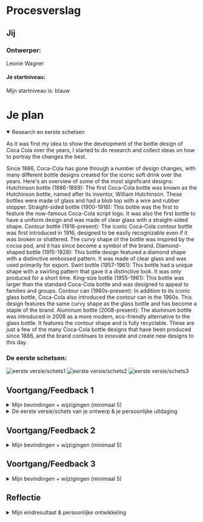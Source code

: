 # Procesverslag

## Jij

### Ontwerper:
Leonie Wagner

#### Je startniveau:
Mijn startniveau is: blauw




# Je plan

<details open>
  <summary>Research en eerste schetsen</summary>

  <p>
  
  As it was first my idea to show the development of the bottle design of Coca Cola over the years, I started to do research and collect ideas on how to portray the changes the best. 
  
  Since 1886, Coca-Cola has gone through a number of design changes, with many different bottle designs created for the iconic soft drink over the years. Here's an overview of some of the most significant designs:
  Hutchinson bottle (1886-1899): The first Coca-Cola bottle was known as the Hutchinson bottle, named after its inventor, William Hutchinson. These bottles were made of glass and had a blob top with a wire and rubber stopper.
  Straight-sided bottle (1900-1916): This bottle was the first to feature the now-famous Coca-Cola script logo. It was also the first bottle to have a uniform design and was made of clear glass with a straight-sided shape.
  Contour bottle (1916-present): The iconic Coca-Cola contour bottle was first introduced in 1916, designed to be easily recognizable even if it was broken or shattered. The curvy shape of the bottle was inspired by the cocoa pod, and it has since become a symbol of the brand.
  Diamond-shaped bottle (1915-1928): This bottle design featured a diamond shape with a distinctive embossed pattern. It was made of clear glass and was used primarily for export.
  Swirl bottle (1957-1961): This bottle had a unique shape with a swirling pattern that gave it a distinctive look. It was only produced for a short time.
  King-size bottle (1955-1961): This bottle was larger than the standard Coca-Cola bottle and was designed to appeal to families and groups.
  Contour can (1960s-present): In addition to its iconic glass bottle, Coca-Cola also introduced the contour can in the 1960s. This design features the same curvy shape as the glass bottle and has become a staple of the brand.
  Aluminum bottle (2008-present): The aluminum bottle was introduced in 2008 as a more modern, eco-friendly alternative to the glass bottle. It features the contour shape and is fully recyclable.
  These are just a few of the many Coca-Cola bottle designs that have been produced since 1886, and the brand continues to innovate and create new designs to this day. </p>

  ### De eerste schetsen:
  <img src="readme-images/schetsen1.png" width="375px" alt="eerste versie/schets1">
  <img src="readme-images/schetsen2.png" width="375px" alt="eerste versie/schets2">
  <img src="readme-images/schetsen3.png" width="375px" alt="eerste versie/schets3">

</details>

## Voortgang/Feedback 1

<details>
  <summary>Mijn bevindingen + wijzigingen (minimaal 5)</summary>

  ### Bevinding 1:

    "Je zou meer kunnen focussen op wat het onderscheid van andere frisdranken. Ik denk dat dat de oude reclames zijn die in vintage stijl zijn. Zo maak je het echt uniek."

  #### oplossing:

   After receiving the first feedback from my fellow classmates I decided to focus more on the aspect that distinguishes Coca Cola most from their competitors: their focus on family and the strong emotional connection with their customers. As watching TV together in the living room is a central meeting point for most families, I decided to focus more on the TV commercials Coca Cola has distribushed over the years starting in 1950. The idea was to show how the communication of the brand with their customers has changed over the years in correlation to the style and zeitgeist of the century. After some research it got clear that although they always tryed to portray a happy and positive picture, their style and way of communication has changed a lot over the years. 

  ### Bevinding 2:
    
  At the beginning I had a hard time on how to start the whole process with CSS and html. Although we had the training the two weeks before, I still was a bit overwhelmed on how to actually create something on a blank page. 

  #### oplossing:

  <img src="readme-images/bevinding3.png" width="375px" alt="eerste versie/schets6">

  To overcome this feeling I started to disect my idea into doable sections. As a background could be easily designed on Illustrator or downloaded from the internet, the most important aspect would be the TV for now. So I looked at what a TV from 1950 actually looked like and also disected this one into different forms and objects that I could create with CSS and place over each other. Seen here was my first stage for the TV. Of course it doesnt look that nice yet, but it was a first milestone that I actually created something with CSS. 

  ### Bevinding 3:

  "Wat coca cola onderscheidt van bijvoorbeeld pepsi is een vintage thema"

  #### oplossing:

  <img src="readme-images/versie1.png" width="375px" alt="eerste versie/schets5">

  To implement the vintage factor more into my concept, I decided to adjust the TV and background of the scenario for each year. Although this would mean much more work for me I thought it could give the whole concept more of a story and create a feeling of "going through time". Seen here is my first try on a TV from 1950 created with CSS. 

### Bevinding 4:

  <img src="readme-images/bevinding4.png" width="375px" alt="eerste versie/schets7">
  <img src="readme-images/bevinding4.1.png" width="375px" alt="eerste versie/schets8">


  When trying to give the TV a bit more of a realistic look by adding shadows and gradients, I also wanted to give the borders the same gradient as the background. I had used a source from the internet that told me to use border-image-source for the border-gradient, but it turned out into these weird dots around the corners. 

  #### oplossing:

  <img src="readme-images/bevinding4.2.png" width="375px" alt="eerste versie/schets9">
  <img src="readme-images/bevinding4.3.png" width="375px" alt="eerste versie/schets10">


  It turned out that because of my border radius the borders could not adapt the gradient by using border-image-source. So I decided to make the borders as small as possible, giving the impression that the whole background is filled with the gradient.
 
### Bevinding 5:

  Video is not clickable/ only plays once

  #### oplossing:

  <img src="readme-images/Java1.png" width="375px" alt="eerste versie/java">

  Due to some form of restriction from the government it is not allowed to play a video without the user actively asking for it. Thats why I had to add a command with JavaScript that will make it possible to start and stop the video with a click. 
   
</details>


<details>
  <summary>De eerste versie/schets van je ontwerp & je persoonlijke uitdaging</summary>

  ### De eerste versie:

  <img src="readme-images/schetsen4.png" width="375px" alt="eerste versie/schets4">

  <img src="readme-images/versie2.png" width="375px" alt="eerste versie/schets5">



  ### Je ambitie: 
  Aan deze technieken/punten wil ik werken:
  - Interacties met CSS en JavaScript (Clip laten spelen op click, Pop-up windows, sounds)
  - Vormgeving van objecten zoals de TV's
  - Animaties met CSS (dingen laten bewegen)
  - Verschillende Schermen creeren die door scrollen zichtbaar worden
 
</details>


## Voortgang/Feedback 2

<details>
  <summary>Mijn bevindingen + wijzigingen (minimaal 5)</summary>

  ### Bevinding 1:

 "De pagina is nog niet helemaal responsive en lay-out veranders heel erg als groote van scherm word verandert"

  #### oplossing:

  <img src="readme-images/bevinding6.png" width="375px" alt="eerste versie/schets12">

  As I had put all my measurement for the objects and the positions of headers and the TV in "em", the website was not yeat responsive to a change in format. By changing all of the measurements into percentages, the layout stayed the same. Furthermore I fixated the part of the TV where the video was in, so that it would still be big enough to see something on it even when made smaller. 


   ### Bevinding 2:

  Switching from a basic menu bar showing each Year to a slidable timeline. 

  #### oplossing:

  <img src="readme-images/bevinding5.png" width="375px" alt="eerste versie/schets11">

  While the original template showed the option of a menu bar that makes it possible to click through the timeline, I decided to create a sliding timeline to create more storyline within the concept. 
  By creating a Organised List with different List items it was possible to adapt each year independently. 
  In CSS I added the scrolling option and a scroll-snap, so the next slide would fall into place automatically. 

  ### Bevinding 3:

  Following to "Bevinding 2" I received the feedback that although I had implemented the List items well, in the CSS it was very unorganised due to the different names I gave the articles to seperate them. 

  #### oplossing:

  I got the tip to use nth-of-type, as I had a 8 different articles, sections, buttons ... to adapt. Like this I could delete unnessery wrappers and make the code more organised. 

  ### Bevinding 4:

  To make it even more organised and structured I also added Custom Properties for my background/border-colors, shadows or gradients.

  #### oplossing:

  <img src="readme-images/custom.png" width="375px" alt="eerste versie/custom">

  Although this took quite a while to create for all the different aspects, at the end it created a better overview over the colours I was using more often and the shadows I could easily be repeating. Also it made it easier to find a certain aspect in the whole code. 

  ### Bevinding 5:

  <img src="readme-images/button.png" width="375px" alt="eerste versie/button">
  <img src="readme-images/button2.png" width="375px" alt="eerste versie/button2">
  <img src="readme-images/button4.png" width="375px" alt="eerste versie/button4">


  Another big milestone was the implementation of my first button created out of a image. At first I had difficulties connecting them two as there was always a part of the button displayed in the left upper corner of the screen. 

  #### oplossing:

  <img src="readme-images/button3.png" width="375px" alt="eerste versie/button3">

  Luckily I finally realised (with some help) that the image needed to be depending on the button, not the other way around. By giving all the properties like size and position to the buttom and then adding the image at a 100% scale to these properties, the button and image could fully immerse. 

</details>




## Voortgang/Feedback 3

<details>
  <summary>Mijn bevindingen + wijzigingen (minimaal 5)</summary>
  
  ### Bevinding 1:
  For the final round of feedback I received, they mentioned that it would be nice to add more details into my design. For now it was pretty simple and also a bit repetitive. 

  #### oplossing:

   <img src="readme-images/pointer.png" width="375px" alt="pointer">

  So I decided to add details like adding different cursors. When you hover over the TV it turns into a remote control and with the bottle it becomes a bottle opener. Like this it is also more clearer that these parts are interactive and you can click on it. Like this the User Experience is also improved. 


  ### Bevinding 2:

  As I have never worked with Code before, JavaScript was the hardest to understand of all of it. Especially when it came to working out the dialoge frames I first was pretty overwhelmed. 

  #### oplossing:
  
  <img src="readme-images/dialoge.png" width="375px" alt="dialoge">
  <img src="readme-images/dialoge2.png" width="375px" alt="dialoge2">


  Luckily all the excercices and explainations on dlo helped me understand the connection between html,css and javascript better. I was even able to add a sound to the clicking function that caused the opening of the dialoge frame. 

  ### Bevinding 3:
  
  <img src="readme-images/audio.png" width="375px" alt="eerste versie/audio">

  As already mentioned I wanted to add audio to the effect of clicking on the bottle, as if you are really opening a bottle. On the internet it said this could be easily done through CSS. Unfortunately it turned out to not working. The sound was playing randomely and not on the count of clicking the bottle.

  #### oplossing:

  <img src="readme-images/audio1.png" width="375px" alt="audio1">
  <img src="readme-images/audio2.png" width="375px" alt="audio2">
  <img src="readme-images/dialoge2.png" width="375px" alt="dialoge2">

  It took me quite a while to figure out that I could simply add the sound to the action on java script. By creating a extra class for the sound I could easily add it to the JavaScript code. The preload is used so that the sound will automatically be downloaded by the computer when opening the website, so there will be no delay in the playing of the sound. 

  ### Bevinding 4:

  During my last feedback I received the tip to let my code go through a check up to rule out any accidental mistakes or unnecessary items. 

  #### oplossing:

  <img src="readme-images/div.png" width="375px" alt="div">
  <img src="readme-images/div2.png" width="375px" alt="div2">

  Through this I found out that I still had some mistakes in my HTML, that were not standing in the way of the website working, but just weren't that pretty. For example I still used the term div2 in some articles, from when I didn't know that you could simply add a class to differentiate between different div's. 

  ### Bevinding 5:

  When I finally uploaded the whole on Github there were a couple of problems coming up. First of all of my background images didn't load and neither were the videos. 

  #### oplossing:

  It turned out that my code on where the system should take the picture from wasn't clear. By deleting the ../ before the source in the HTML and adding it instead in the CSS the images were visible again. Furthermore it got clear that when loading it onto Github you firstly needed a lot of patience as it took quite a while to upload. Also I needed to do it folder by folder, because otherwise the size would be too big. 

</details>




## Reflectie

<details>
  <summary>Mijn eindresultaat & persoonlijke ontwikkeling</summary>

  ### Je uitkomst - karakteristiek screenshot(s):

  <img src="readme-images/final.png" width="375px" alt="final">
  <img src="readme-images/final2.png" width="375px" alt="final2">
  <img src="readme-images/final3.png" width="375px" alt="final3">
  <img src="readme-images/final4.png" width="375px" alt="final4">
  <img src="readme-images/final6.png" width="375px" alt="final6">
  <img src="readme-images/final7.png" width="375px" alt="final7">
  <img src="readme-images/final8.png" width="375px" alt="final8">
  <img src="readme-images/final9.png" width="375px" alt="final9">
  <img src="readme-images/final10.png" width="375px" alt="final10">


  ### Dit ging goed/Heb ik geleerd: 

During the course, I went from knowing nothing about coding to developing a genuine interest in it. Initially, it felt overwhelming and foreign, but as I progressed, I discovered a newfound passion.

The course started with the basics, gradually building my understanding. It helped that the learning environment was supportive, with fellow learners and instructors offering guidance. With practice and collaboration, I started to grasp coding concepts and solve problems.

As I saw tangible results, like building websites and creating programs, I felt a sense of accomplishment. It also sharpened my analytical skills, teaching me how to break down complex problems. Furthermore it really helped me to think out of the box. Instead of creating something with Adobe the way you want to, now you had to really disect a design into tangible parts. 

Looking back, this  course has been transformative. It has given me confidence, expanded my horizons, and opened up new opportunities. I now enjoy exploring different programming languages and frameworks, and I'm excited to continue this journey. 

  ### Dit was lastig/Is niet gelukt:

During the course, I noticed that I often relied too much on others for guidance instead of searching for solutions myself. While it's beneficial to seek help, I realized the importance of developing independent problem-solving skills.

Whenever I encountered challenges, I would immediately seek assistance from instructors or classmates. Although this provided quick answers, it hindered my understanding of key concepts.

Reflecting on this, I now understand the need to be more self-reliant. I will strive to explore resources like online tutorials before seeking help. By doing so, I can develop critical thinking skills and gain a deeper understanding of coding principles.

Moving forward, I am committed to finding a better balance between seeking guidance and solving problems independently. I believe this approach will make me a more confident and capable coder in the long run.


## Bronnenlijst

<details open>

1. https://thedieline.com/blog/2009/11/17/the-evolution-of-the-coca-cola-contour-bottle.html?
2. https://www.davison.com/blog/the-bottled-up-history-of-coca-cola/
3. https://www.insider.com/evolution-of-coke-coca-cola-history-2018-5#coca-cola-was-founded-in-1886-and-only-cost-five-cents-back-then-1
4. https://www.coca-colacompany.com/company
5. https://www.coca-colacompany.com/content/dam/journey/us/en/our-company/history/coca-cola-a-short-history-125-years-booklet.pdf
6. https://css-tricks.com/grainy-gradients/
7. https://smallbusiness.chron.com/add-image-css-file-51301.html
8. https://stackoverflow.com/questions/63967868/how-to-make-video-play-only-when-a-button-is-clicked-in-javascript
9. https://www.w3schools.com/html/html5_video.asp
10. https://www.w3schools.com/howto/howto_css_modals.asp
11. https://www.lambdatest.com/blog/html-dialog-element/
12. https://css-tricks.com/how-to-implement-and-style-the-dialog-element/
13. https://blog.hubspot.com/website/insert-image-in-html#:~:text=To%20insert%20an%20image%20in%20HTML%2C%20use%20the%20image%20tag,section%20of%20your%20HTML%20file.&text=The%20HTML%20image%20element%20is,not%20have%20a%20closing%20tag.
14. https://css-tricks.com/zooming-background-images/

</details>